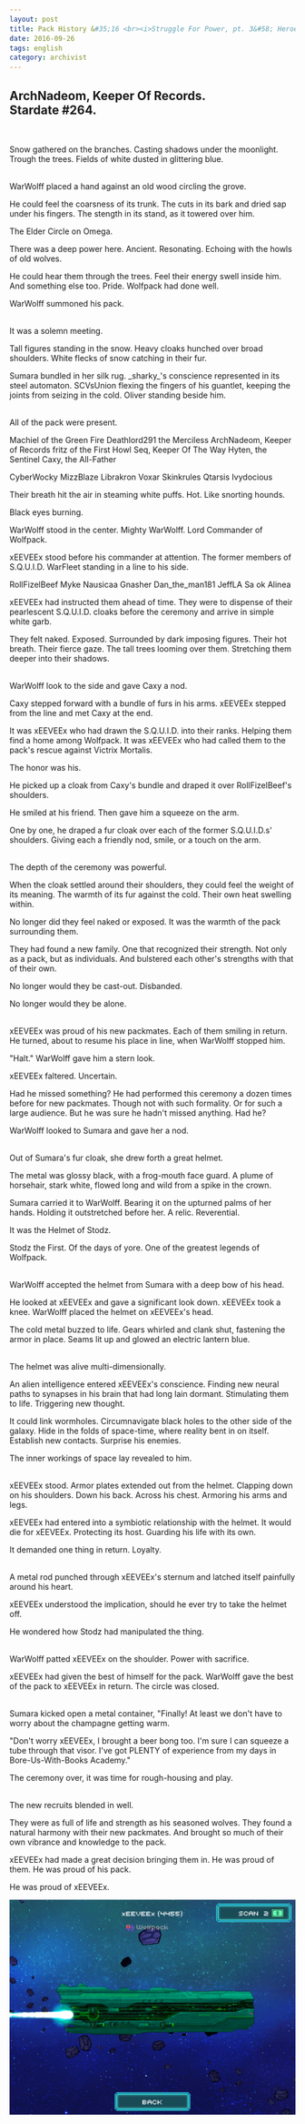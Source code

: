 ```yaml
---
layout: post
title: Pack History &#35;16 <br><i>Struggle For Power, pt. 3&#58; Heroes Honored</i>
date: 2016-09-26
tags: english
category: archivist
---
```

ArchNadeom, Keeper Of Records.<br>Stardate #264.
------------------------------------------------
&nbsp; 

Snow gathered on the branches. Casting shadows under the moonlight. Trough the trees. Fields of white dusted in glittering blue.  
&nbsp; 

WarWolff placed a hand against an old wood circling the grove. 

He could feel the coarsness of its trunk. The cuts in its bark and dried sap under his fingers. The stength in its stand, as it towered over him. 

The Elder Circle on Omega.

There was a deep power here. Ancient. Resonating. Echoing with the howls of old wolves. 

He could hear them through the trees. Feel their energy swell inside him. And something else too. Pride. Wolfpack had done well.

WarWolff summoned his pack.  
&nbsp; 

It was a solemn meeting.

Tall figures standing in the snow. Heavy cloaks hunched over broad shoulders. White flecks of snow catching in their fur. 

Sumara bundled in her silk rug. \_sharky\_'s conscience represented in its steel automaton. SCVsUnion flexing the fingers of his guantlet, keeping the joints from seizing in the cold. Oliver standing beside him.  
&nbsp; 

All of the pack were present.

Machiel of the Green Fire 
Deathlord291 the Merciless 
ArchNadeom, Keeper of Records 
fritz of the First Howl 
Seq, Keeper Of The Way 
Hyten, the Sentinel 
Caxy, the All-Father 

CyberWocky 
MizzBlaze 
Librakron 
Voxar 
Skinkrules 
Qtarsis 
Ivydocious 

Their breath hit the air in steaming white puffs. Hot. Like snorting hounds.

Black eyes burning.

WarWolff stood in the center. Mighty WarWolff. Lord Commander of Wolfpack. 
&nbsp; 

xEEVEEx stood before his commander at attention. The former members of S.Q.U.I.D. WarFleet standing in a line to his side.

RollFizelBeef 
Myke 
Nausicaa 
Gnasher 
Dan_the_man181 
JeffLA 
Sa ok 
Alinea 

xEEVEEx had instructed them ahead of time. They were to dispense of their pearlescent S.Q.U.I.D. cloaks before the ceremony and arrive in simple white garb.

They felt naked. Exposed. Surrounded by dark imposing figures. Their hot breath. Their fierce gaze. The tall trees looming over them. Stretching them deeper into their shadows.  
&nbsp; 

WarWolff look to the side and gave Caxy a nod.

Caxy stepped forward with a bundle of furs in his arms. xEEVEEx stepped from the line and met Caxy at the end. 

It was xEEVEEx who had drawn the S.Q.U.I.D. into their ranks. Helping them find a home among Wolfpack. It was xEEVEEx who had called them to the pack's rescue against Victrix Mortalis.

The honor was his.

He picked up a cloak from Caxy's bundle and draped it over RollFizelBeef's shoulders. 

He smiled at his friend. Then gave him a squeeze on the arm.

One by one, he draped a fur cloak over each of the former S.Q.U.I.D.s' shoulders. Giving each a friendly nod, smile, or a touch on the arm.  
&nbsp; 

The depth of the ceremony was powerful. 

When the cloak settled around their shoulders, they could feel the weight of its meaning. The warmth of its fur against the cold. Their own heat swelling within.

No longer did they feel naked or exposed. It was the warmth of the pack surrounding them. 

They had found a new family. One that recognized their strength. Not only as a pack, but as individuals. And bulstered each other's strengths with that of their own.

No longer would they be cast-out. Disbanded. 

No longer would they be alone.  
&nbsp; 

xEEVEEx was proud of his new packmates. Each of them smiling in return. He turned, about to resume his place in line, when WarWolff stopped him.

"Halt." WarWolff gave him a stern look.

xEEVEEx faltered. Uncertain. 

Had he missed something? He had performed this ceremony a dozen times before for new packmates. Though not with such formality. Or for such a large audience. But he was sure he hadn't missed anything. Had he?

WarWolff looked to Sumara and gave her a nod.  
&nbsp; 

Out of Sumara's fur cloak, she drew forth a great helmet.

The metal was glossy black, with a frog-mouth face guard. A plume of horsehair, stark white, flowed long and wild from a spike in the crown.

Sumara carried it to WarWolff. Bearing it on the upturned palms of her hands. Holding it outstretched before her. A relic. Reverential.

It was the Helmet of Stodz.

Stodz the First. Of the days of yore. One of the greatest legends of Wolfpack.  
&nbsp; 

WarWolff accepted the helmet from Sumara with a deep bow of his head.

He looked at xEEVEEx and gave a significant look down. xEEVEEx took a knee. WarWolff placed the helmet on xEEVEEx's head. 

The cold metal buzzed to life. Gears whirled and clank shut, fastening the armor in place. Seams lit up and glowed an electric lantern blue.  
&nbsp; 

The helmet was alive multi-dimensionally. 

An alien intelligence entered xEEVEEx's conscience. Finding new neural paths to synapses in his brain that had long lain dormant. Stimulating them to life. Triggering new thought.

It could link wormholes. Circumnavigate black holes to the other side of the galaxy. Hide in the folds of space-time, where reality bent in on itself. Establish new contacts. Surprise his enemies.

The inner workings of space lay revealed to him.  
&nbsp; 

xEEVEEx stood. Armor plates extended out from the helmet. Clapping down on his shoulders. Down his back. Across his chest. Armoring his arms and legs.

xEEVEEx had entered into a symbiotic relationship with the helmet. It would die for xEEVEEx. Protecting its host. Guarding his life with its own.

It demanded one thing in return. Loyalty.  
&nbsp; 

A metal rod punched through xEEVEEx's sternum and latched itself painfully around his heart.

xEEVEEx understood the implication, should he ever try to take the helmet off.

He wondered how Stodz had manipulated the thing.  
&nbsp; 

WarWolff patted xEEVEEx on the shoulder. Power with sacrifice. 

xEEVEEx had given the best of himself for the pack. WarWolff gave the best of the pack to xEEVEEx in return. The circle was closed.  
&nbsp; 

Sumara kicked open a metal container, "Finally! At least we don't have to worry about the champagne getting warm.

"Don't worry xEEVEEx, I brought a beer bong too. I'm sure I can squeeze a tube through that visor. I've got PLENTY of experience from my days in Bore-Us-With-Books Academy."

The ceremony over, it was time for rough-housing and play.  
&nbsp; 

The new recruits blended in well. 

They were as full of life and strength as his seasoned wolves. They found a natural harmony with their new packmates. And brought so much of their own vibrance and knowledge to the pack.

xEEVEEx had made a great decision bringing them in. He was proud of them. He was proud of his pack. 

He was proud of xEEVEEx.


![PackHist016_WarWolffPt3](/assets/img/archivist/PackHist016_WarWolffPt3.PNG "xEEVEEx")




